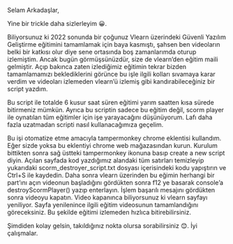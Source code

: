 Selam Arkadaşlar,

Yine bir trickle daha sizlerleyim 😀.

Biliyorsunuz ki 2022 sonunda bir çoğunuz Vlearn üzerindeki Güvenli Yazılım Geliştirme eğitimini tamamlamak için baya kasmıştı, şahsen ben videoların belki bir katkısı olur diye sene ortasında boş zamanlarımda oturup izlemiştim. Ancak bugün görmüşsünüzdür, size de vlearn’den eğitim maili gelmiştir. Açıp bakınca zaten izlediğimiz eğitimin tekrar bizden tamamlamamızı beklediklerini görünce bu işle ilgili kolları sıvamaya karar verdim ve videoları izlemeden vlearn’ü izlemiş gibi kandırabileceğiniz bir script yazdım.

Bu script ile totalde 6 kusur saat süren eğitimi yarım saatten kısa sürede bitirmeniz mümkün. Ayrıca bu scriptin sadece bu eğitim değil, scorm player ile oynatılan tüm eğitimler için işe yarayacağını düşünüyorum. Lafı daha fazla uzatmadan scripti nasıl kullanacağımıza geçelim.

Bu işi otomatize etme amacıyla tampermonkey chrome eklentisi kullandım. Eğer sizde yoksa bu eklentiyi chrome web mağazasından kurun. Kurulum bittikten sonra sağ üstteki tampermonkey ikonuna basıp create a new script diyin. Açılan sayfada kod yazdığımız alandaki tüm satırları temizleyip yukarıdaki scorm_destroyer_script.txt dosyası içerisindeki kodu yapıştırın ve Ctrl+S ile kaydedin. Daha sonra vlearn üzerinden bu eğimin herhangi bir part’ını açın videonun başladığını gördükten sonra f12 ye basarak console’a destroyScormPlayer() yazıp enterlayın. İşlem başarılı mesajını gördükten sonra videoyu kapatın. Video kapanınca biliyorsunuz ki vlearn sayfayı yeniliyor. Sayfa yenilenince ilgili eğitim videosunun tamamlandığını göreceksiniz. Bu şekilde eğitimi izlemeden hızlıca bitirebilirsiniz.

Şimdiden kolay gelsin, takıldığınız nokta olursa sorabilirsiniz 😊.
İyi çalışmalar.
